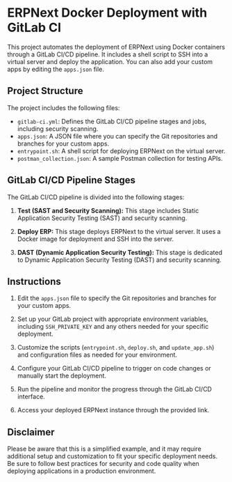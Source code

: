 # ERPNext Docker Deployment with GitLab CI

This project automates the deployment of ERPNext using Docker containers through a GitLab CI/CD pipeline. It includes a shell script to SSH into a virtual server and deploy the application. You can also add your custom apps by editing the `apps.json` file.

## Project Structure

The project includes the following files:

- `gitlab-ci.yml`: Defines the GitLab CI/CD pipeline stages and jobs, including security scanning.
- `apps.json`: A JSON file where you can specify the Git repositories and branches for your custom apps.
- `entrypoint.sh`: A shell script for deploying ERPNext on the virtual server.
- `postman_collection.json`: A sample Postman collection for testing APIs.

## GitLab CI/CD Pipeline Stages

The GitLab CI/CD pipeline is divided into the following stages:

1. **Test (SAST and Security Scanning):** This stage includes Static Application Security Testing (SAST) and security scanning.

2. **Deploy ERP:** This stage deploys ERPNext to the virtual server. It uses a Docker image for deployment and SSH into the server.

3. **DAST (Dynamic Application Security Testing):** This stage is dedicated to Dynamic Application Security Testing (DAST) and security scanning.

## Instructions

1. Edit the `apps.json` file to specify the Git repositories and branches for your custom apps.

2. Set up your GitLab project with appropriate environment variables, including `SSH_PRIVATE_KEY` and any others needed for your specific deployment.

3. Customize the scripts (`entrypoint.sh`, `deploy.sh`, and `update_app.sh`) and configuration files as needed for your environment.

4. Configure your GitLab CI/CD pipeline to trigger on code changes or manually start the deployment.

5. Run the pipeline and monitor the progress through the GitLab CI/CD interface.

6. Access your deployed ERPNext instance through the provided link.

## Disclaimer

Please be aware that this is a simplified example, and it may require additional setup and customization to fit your specific deployment needs. Be sure to follow best practices for security and code quality when deploying applications in a production environment.
